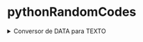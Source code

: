 # pythonRandomCodes
<details>
<summary>Conversor de DATA para TEXTO</summary>
<br>
<p>Escrevi esse conversor porque o Felipe recebeu, na faculdade, a tarefa de escrever um conversor de data de aniversário para texto. Comecei a escrever e achei interessante a ideia, fui além e escrevi um conversor de datas que não se prende a data alguma e sim a tipos, ou seja, mesmo nos anos 3k, 5k, ... o conversor irá funcionar.</p>
<p>Por conta desse pequeno projeto, usei pela primeira vez o tipo de dado DICIONARIO em Python e a biblioteca nativa DATETIME, além de estruturas condicionais com várias outras dentro.</p>
<br>
<h2>Pendências:</h2>
  <ul>
    <li>Validação do ano para quando esse tiver apenas 2 caracteres.</li>
    <li>Validação de escrita, restringir o usuário a escrever apenas de acordo com os modelos a seguir:
      <ul>
      <li>dd/mm/aaaa</li>
      <li>d/mm/aaaa</li>
      <li>dd/m/aaaa</li>
      <li>d/m/aaaa</li>
      <li>dd/mm/aaaa</li>
      <li>dd/mm/aa</li>
      </ul>
    </li>
    <li>Laço de repetição para que o usuário possa escolher outra data sem precisar reiniciar o programa.</li>
  </ul>
</details>
